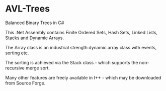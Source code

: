 # AVL-Trees
Balanced Binary Trees in C#

This .Net Assembly contains Finite Ordered Sets, Hash Sets, Linked Lists, Stacks and Dynamic Arrays.

The Array class is an industrial strength dynamic array class with events, sorting etc.

The sorting is achieved via the Stack class - which supports the non-recursive merge sort.

Many other features are freely available in I++ - which may be downloaded from Source Forge.
